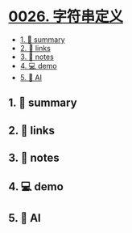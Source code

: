 # [0026. 字符串定义](https://github.com/Tdahuyou/javascript/tree/main/0026.%20%E5%AD%97%E7%AC%A6%E4%B8%B2%E5%AE%9A%E4%B9%89)


<!-- region:toc -->
- [1. 📝 summary](#1--summary-3)
- [2. 🔗 links](#2--links-3)
- [3. 📒 notes](#3--notes-3)
- [4. 💻 demo](#4--demo-3)
- [5. 🤖 AI](#5--ai-3)
<!-- endregion:toc -->

## 1. 📝 summary

## 2. 🔗 links
## 3. 📒 notes
## 4. 💻 demo
## 5. 🤖 AI
